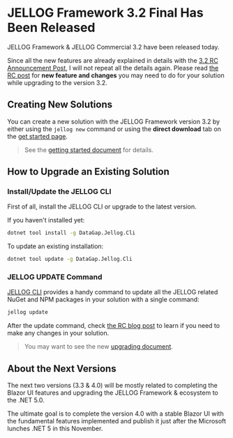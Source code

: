 # JELLOG Framework 3.2 Final Has Been Released

JELLOG Framework & JELLOG Commercial 3.2 have been released today.

Since all the new features are already explained in details with the [3.2 RC Announcement Post](https://blog.jellog.io/jellog/JELLOG-Framework-JELLOG-Commercial-3.2-RC-With-The-New-Blazor-UI), I will not repeat all the details again. Please read [the RC post](https://blog.jellog.io/jellog/JELLOG-Framework-JELLOG-Commercial-3.2-RC-With-The-New-Blazor-UI) for **new feature and changes** you may need to do for your solution while upgrading to the version 3.2.

## Creating New Solutions

You can create a new solution with the JELLOG Framework version 3.2 by either using the `jellog new` command or using the **direct download** tab on the [get started page](https://jellog.io/get-started).

> See the [getting started document](https://docs.jellog.io/en/jellog/latest/Getting-Started) for details.

## How to Upgrade an Existing Solution

### Install/Update the JELLOG CLI

First of all, install the JELLOG CLI or upgrade to the latest version.

If you haven't installed yet:

````bash
dotnet tool install -g DataGap.Jellog.Cli
````

To update an existing installation:

```bash
dotnet tool update -g DataGap.Jellog.Cli
```

### JELLOG UPDATE Command

[JELLOG CLI](https://docs.jellog.io/en/jellog/latest/CLI) provides a handy command to update all the JELLOG related NuGet and NPM packages in your solution with a single command:

````bash
jellog update
````

After the update command, check [the RC blog post](https://blog.jellog.io/jellog/JELLOG-Framework-JELLOG-Commercial-3.2-RC-With-The-New-Blazor-UI) to learn if you need to make any changes in your solution.

> You may want to see the new [upgrading document](https://docs.jellog.io/en/jellog/latest/Upgrading).

## About the Next Versions

The next two versions (3.3 & 4.0) will be mostly related to completing the Blazor UI features and upgrading the JELLOG Framework & ecosystem to the .NET 5.0.

The ultimate goal is to complete the version 4.0 with a stable Blazor UI with the fundamental features implemented and publish it just after the Microsoft lunches .NET 5 in this November.